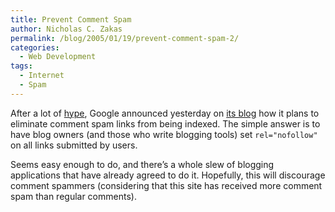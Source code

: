 ```yaml
---
title: Prevent Comment Spam
author: Nicholas C. Zakas
permalink: /blog/2005/01/19/prevent-comment-spam-2/
categories:
  - Web Development
tags:
  - Internet
  - Spam
---
```

After a lot of <a title="Google aims to outsmart search tricksters" rel="external" href="http://news.com.com/Google+aims+to+outsmart+search+tricksters/2100-1024_3-5540740.html?part=rss&tag=5540740&subj=news.1024.20">hype</a>, Google announced yesterday on <a title="Preventing comment spam" rel="external" href="http://www.google.com/googleblog/2005/01/preventing-comment-spam.html">its blog</a> how it plans to eliminate comment spam links from being indexed. The simple answer is to have blog owners (and those who write blogging tools) set `rel="nofollow"` on all links submitted by users.

Seems easy enough to do, and there&#8217;s a whole slew of blogging applications that have already agreed to do it. Hopefully, this will discourage comment spammers (considering that this site has received more comment spam than regular comments).

